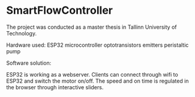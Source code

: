# SmartFlowController

The project was conducted as a master thesis in Tallinn University of Technology.

Hardware used:
ESP32 microcontroller
optotransistors
emitters
peristaltic pump

Software solution:

ESP32 is working as a webserver. Clients can connect through wifi to ESP32 and switch the motor on/off. The speed and on time is
regulated in the browser through interactive sliders.
